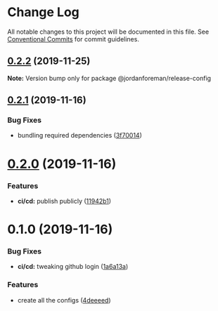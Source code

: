# Change Log

All notable changes to this project will be documented in this file.
See [Conventional Commits](https://conventionalcommits.org) for commit guidelines.

## [0.2.2](https://github.com/JordanForeman/config/compare/@jordanforeman/release-config@0.2.1...@jordanforeman/release-config@0.2.2) (2019-11-25)

**Note:** Version bump only for package @jordanforeman/release-config





## [0.2.1](https://github.com/JordanForeman/config/compare/@jordanforeman/release-config@0.2.0...@jordanforeman/release-config@0.2.1) (2019-11-16)


### Bug Fixes

* bundling required dependencies ([3f70014](https://github.com/JordanForeman/config/commit/3f70014b40277bc8f61ffb033792a9ace736ac32))





# [0.2.0](https://github.com/JordanForeman/config/compare/@jordanforeman/release-config@0.1.0...@jordanforeman/release-config@0.2.0) (2019-11-16)


### Features

* **ci/cd:** publish publicly ([11942b1](https://github.com/JordanForeman/config/commit/11942b114401fe481a53b81652e4bb0b530ab4e9))





# 0.1.0 (2019-11-16)


### Bug Fixes

* **ci/cd:** tweaking github login ([1a6a13a](https://github.com/JordanForeman/config/commit/1a6a13a749fc497f6d1d66771b605cce72d490f2))


### Features

* create all the configs ([4deeeed](https://github.com/JordanForeman/config/commit/4deeeed446c82364739a87bbef3891a04bbbf6e0))

